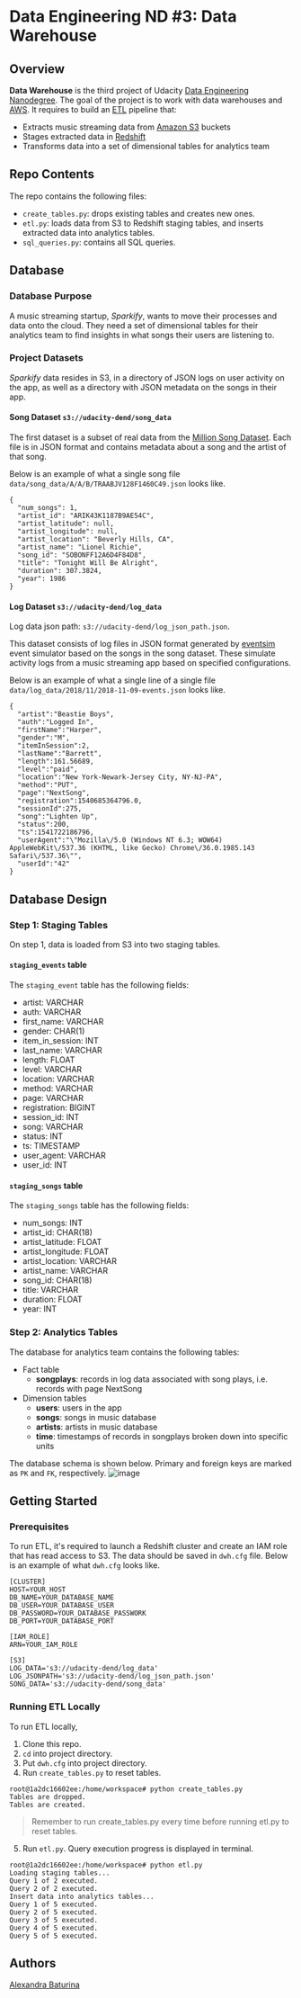 # Data Engineering ND #3: Data Warehouse
## Overview
**Data Warehouse** is the third project of Udacity [Data Engineering Nanodegree](https://d20vrrgs8k4bvw.cloudfront.net/documents/en-US/Data+Engineering+Nanodegree+Program+Syllabus.pdf). The goal of the project is to work with data warehouses and [AWS](https://aws.amazon.com/). It requires to build an [ETL](https://en.wikipedia.org/wiki/Extract,_transform,_load) pipeline that:
* Extracts music streaming data from [Amazon S3](https://aws.amazon.com/s3/) buckets
* Stages extracted data in [Redshift](https://aws.amazon.com/redshift/)
* Transforms data into a set of dimensional tables for analytics team
## Repo Contents
The repo contains the following files:
* ```create_tables.py```: drops existing tables and creates new ones.
* ```etl.py```: loads data from S3 to Redshift staging tables, and inserts extracted data into analytics tables.
* ```sql_queries.py```: contains all SQL queries.
## Database
### Database Purpose
A music streaming startup, *Sparkify*, wants to move their processes and data onto the cloud. They need a set of dimensional tables for their analytics team to find insights in what songs their users are listening to. 
### Project Datasets
*Sparkify* data resides in S3, in a directory of JSON logs on user activity on the app, as well as a directory with JSON metadata on the songs in their app.
#### Song Dataset ```s3://udacity-dend/song_data```
The first dataset is a subset of real data from the [Million Song Dataset](http://millionsongdataset.com/). Each file is in JSON format and contains metadata about a song and the artist of that song. 

Below is an example of what a single song file ```data/song_data/A/A/B/TRAABJV128F1460C49.json``` looks like.
```
{
  "num_songs": 1, 
  "artist_id": "ARIK43K1187B9AE54C", 
  "artist_latitude": null, 
  "artist_longitude": null, 
  "artist_location": "Beverly Hills, CA", 
  "artist_name": "Lionel Richie", 
  "song_id": "SOBONFF12A6D4F84D8", 
  "title": "Tonight Will Be Alright", 
  "duration": 307.3824, 
  "year": 1986
}
```
#### Log Dataset ```s3://udacity-dend/log_data```
Log data json path: ```s3://udacity-dend/log_json_path.json```.

This dataset consists of log files in JSON format generated by [eventsim](https://github.com/Interana/eventsim) event simulator based on the songs in the song dataset. These simulate activity logs from a music streaming app based on specified configurations.

Below is an example of what a single line of a single file ```data/log_data/2018/11/2018-11-09-events.json``` looks like.
```
{
  "artist":"Beastie Boys",
  "auth":"Logged In",
  "firstName":"Harper",
  "gender":"M",
  "itemInSession":2,
  "lastName":"Barrett",
  "length":161.56689,
  "level":"paid",
  "location":"New York-Newark-Jersey City, NY-NJ-PA",
  "method":"PUT",
  "page":"NextSong",
  "registration":1540685364796.0,
  "sessionId":275,
  "song":"Lighten Up",
  "status":200,
  "ts":1541722186796,
  "userAgent":"\"Mozilla\/5.0 (Windows NT 6.3; WOW64) AppleWebKit\/537.36 (KHTML, like Gecko) Chrome\/36.0.1985.143 Safari\/537.36\"",
  "userId":"42"
}
```
## Database Design
### Step 1: Staging Tables
On step 1, data is loaded from S3 into two staging tables.
#### ```staging_events``` table
The ```staging_event``` table has the following fields:
* artist: VARCHAR
* auth: VARCHAR
* first_name: VARCHAR
* gender: CHAR(1)
* item_in_session: INT
* last_name: VARCHAR
* length: FLOAT
* level: VARCHAR
* location: VARCHAR
* method: VARCHAR
* page: VARCHAR
* registration: BIGINT
* session_id: INT
* song: VARCHAR
* status: INT
* ts: TIMESTAMP
* user_agent: VARCHAR
* user_id: INT
#### ```staging_songs``` table
The ```staging_songs``` table has the following fields:
* num_songs: INT
* artist_id: CHAR(18)
* artist_latitude: FLOAT
* artist_longitude: FLOAT
* artist_location: VARCHAR
* artist_name: VARCHAR
* song_id: CHAR(18)
* title: VARCHAR
* duration: FLOAT
* year: INT
### Step 2: Analytics Tables
The database for analytics team contains the following tables:
* Fact table
    * **songplays**: records in log data associated with song plays, i.e. records with page NextSong
* Dimension tables
    * **users**: users in the app
    * **songs**: songs in music database
    * **artists**: artists in music database
    * **time**: timestamps of records in songplays broken down into specific units
    
The database schema is shown below. Primary and foreign keys are marked as ```PK``` and ```FK```, respectively.
![image](https://user-images.githubusercontent.com/53233637/187318753-c965452d-65ac-47b6-bcba-c34c623f989e.png)

## Getting Started
### Prerequisites
To run ETL, it's required to launch a Redshift cluster and create an IAM role that has read access to S3. The data should be saved in ```dwh.cfg``` file. Below is an example of what ```dwh.cfg``` looks like.
```
[CLUSTER]
HOST=YOUR_HOST
DB_NAME=YOUR_DATABASE_NAME
DB_USER=YOUR_DATABASE_USER
DB_PASSWORD=YOUR_DATABASE_PASSWORK
DB_PORT=YOUR_DATABASE_PORT

[IAM_ROLE]
ARN=YOUR_IAM_ROLE

[S3]
LOG_DATA='s3://udacity-dend/log_data'
LOG_JSONPATH='s3://udacity-dend/log_json_path.json'
SONG_DATA='s3://udacity-dend/song_data'
```
### Running ETL Locally
To run ETL locally,
1. Clone this repo.
2. ```cd``` into project directory.
3. Put ```dwh.cfg``` into project directory.
4. Run ```create_tables.py``` to reset tables.
```
root@1a2dc16602ee:/home/workspace# python create_tables.py 
Tables are dropped.
Tables are created.
```
> Remember to run create_tables.py every time before running etl.py to reset tables.
5. Run ```etl.py```. Query execution progress is displayed in terminal.
```
root@1a2dc16602ee:/home/workspace# python etl.py
Loading staging tables...
Query 1 of 2 executed.
Query 2 of 2 executed.
Insert data into analytics tables...
Query 1 of 5 executed.
Query 2 of 5 executed.
Query 3 of 5 executed.
Query 4 of 5 executed.
Query 5 of 5 executed.
```
## Authors
[Alexandra Baturina](https://www.linkedin.com/in/alexandrabaturina/)
